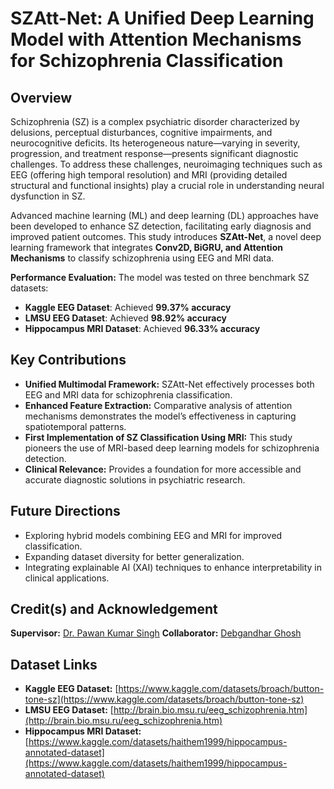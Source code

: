 # SZAtt-Net: A Unified Deep Learning Model with Attention Mechanisms for Schizophrenia Classification

## Overview

Schizophrenia (SZ) is a complex psychiatric disorder characterized by delusions, perceptual disturbances, cognitive impairments, and neurocognitive deficits. Its heterogeneous nature—varying in severity, progression, and treatment response—presents significant diagnostic challenges. To address these challenges, neuroimaging techniques such as EEG (offering high temporal resolution) and MRI (providing detailed structural and functional insights) play a crucial role in understanding neural dysfunction in SZ.

Advanced machine learning (ML) and deep learning (DL) approaches have been developed to enhance SZ detection, facilitating early diagnosis and improved patient outcomes. This study introduces **SZAtt-Net**, a novel deep learning framework that integrates **Conv2D, BiGRU, and Attention Mechanisms** to classify schizophrenia using EEG and MRI data.


**Performance Evaluation:** The model was tested on three benchmark SZ datasets:
  - **Kaggle EEG Dataset**: Achieved **99.37% accuracy**
  - **LMSU EEG Dataset**: Achieved **98.92% accuracy**
  - **Hippocampus MRI Dataset**: Achieved **96.33% accuracy**

## Key Contributions

- **Unified Multimodal Framework:** SZAtt-Net effectively processes both EEG and MRI data for schizophrenia classification.
- **Enhanced Feature Extraction:** Comparative analysis of attention mechanisms demonstrates the model’s effectiveness in capturing spatiotemporal patterns.
- **First Implementation of SZ Classification Using MRI:** This study pioneers the use of MRI-based deep learning models for schizophrenia detection.
- **Clinical Relevance:** Provides a foundation for more accessible and accurate diagnostic solutions in psychiatric research.

## Future Directions

- Exploring hybrid models combining EEG and MRI for improved classification.
- Expanding dataset diversity for better generalization.
- Integrating explainable AI (XAI) techniques to enhance interpretability in clinical applications.


## Credit(s) and Acknowledgement

**Supervisor:** [Dr. Pawan Kumar Singh](https://scholar.google.com/citations?user=LctgJHoAAAAJ&hl=en&oi=ao)
**Collaborator:** [Debgandhar Ghosh](https://scholar.google.com/citations?user=snLPR60AAAAJ&hl=en)

## Dataset Links

- **Kaggle EEG Dataset:** [https://www.kaggle.com/datasets/broach/button-tone-sz](https://www.kaggle.com/datasets/broach/button-tone-sz)
- **LMSU EEG Dataset:** [http://brain.bio.msu.ru/eeg_schizophrenia.htm](http://brain.bio.msu.ru/eeg_schizophrenia.htm)
- **Hippocampus MRI Dataset:** [https://www.kaggle.com/datasets/haithem1999/hippocampus-annotated-dataset](https://www.kaggle.com/datasets/haithem1999/hippocampus-annotated-dataset)



